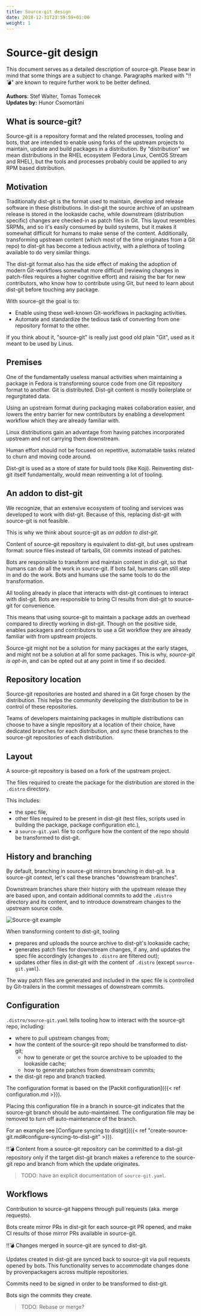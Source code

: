 ```yaml
---
title: Source-git design
date: 2018-12-31T23:59:59+01:00
weight: 1
---
```


# Source-git design

This document serves as a detailed description of source-git. Please bear in
mind that some things are a subject to change. Paragraphs marked with "‼️💣️" are
known to require further work to be better defined.

**Authors**: Stef Walter, Tomas Tomecek  
**Updates by:** Hunor Csomortáni

## What is source-git?

Source-git is a repository format and the related processes, tooling and bots,
that are intended to enable using forks of the upstream projects to maintain,
update and build packages in a distribution. By "distribution" we mean
distributions in the RHEL ecosystem (Fedora Linux, CentOS Stream and RHEL), but
the tools and processes probably could be applied to any RPM based distribution.

## Motivation

Traditionally dist-git is the format used to maintain, develop and release
software in these distributions. In dist-git the source archive of an upstream
release is stored in the lookaside cache, while downstream (distribution
specific) changes are checked-in as patch files in Git. This layout resembles
SRPMs, and so it's easily consumed by build systems, but it makes it somewhat
difficult for humans to make sense of the content. Additionally, transforming
upstream content (which most of the time originates from a Git repo) to dist-git
has become a tedious activity, with a plethora of tooling available to do very
similar things.

The dist-git format also has the side effect of making the adoption of modern
Git-workflows somewhat more difficult (reviewing changes in patch-files requires
a higher cognitive effort) and raising the bar for new contributors, who know
how to contribute using Git, but need to learn about dist-git before touching
any package.

With source-git the goal is to:
- Enable using these well-known Git-workflows in packaging activities.
- Automate and standardize the tedious task of converting from one repository
  format to the other.
  
If you think about it, "source-git" is really just good old plain "Git", used as
it meant to be used by Linus.

## Premises

One of the fundamentally useless manual activities when maintaining a package
in Fedora is transforming source code from one Git repository format to another.
Git is distributed. Dist-git content is mostly boilerplate or regurgitated data.

Using an upstream format during packaging makes collaboration easier, and lowers
the entry barrier for new contributors by enabling a development workflow which
they are already familiar with.

Linux distributions gain an advantage from having patches incorporated upstream
and not carrying them downstream.

Human effort should not be focused on repetitive, automatable tasks related to
churn and moving code around.

Dist-git is used as a store of state for build tools (like Koji). Reinventing
dist-git itself fundamentally, would mean reinventing a lot of tooling.

## An addon to dist-git

We recognize, that an extensive ecosystem of tooling and services was developed
to work with dist-git. Because of this, replacing dist-git with source-git is
not feasible.

This is why we think about source-git as *an addon to dist-git*.

Content of source-git repository is equivalent to dist-git, but uses upstream
format: source files instead of tarballs, Git commits instead of patches.

Bots are responsible to transform and maintain content in dist-git, so that
humans can do all the work in source-git. If bots fail, humans can still step in
and do the work. Bots and humans use the same tools to do the transformation.

All tooling already in place that interacts with dist-git continues to interact
with dist-git. Bots are responsible to bring CI results from dist-git to
source-git for convenience.

This means that using source-git to maintain a package adds an overhead compared
to directly working in dist-git. Though on the positive side, enables packagers
and contributors to use a Git workflow they are already familiar with from
upstream projects.

Source-git might not be a solution for many packages at the early stages, and
might not be a solution at all for some packages. This is why, *source-git is
opt-in*, and can be opted out at any point in time if so decided.

## Repository location

Source-git repositories are hosted and shared in a Git forge chosen by the
distribution. This helps the community developing the distribution to be in
control of these repositories.

Teams of developers maintaining packages in multiple distributions can choose to
have a single repository at a location of their choice, have dedicated branches
for each distribution, and sync these branches to the source-git repositories of
each distribution. 

## Layout

A source-git repository is based on a fork of the upstream project.

The files required to create the package for the distribution are stored in the
`.distro` directory.

This includes:

* the spec file,
* other files required to be present in dist-git (test files, scripts used in
  building the package, package configuration etc.),
* a `source-git.yaml` file to configure how the content of the repo should be
  transformed to dist-git.

## History and branching

By default, branching in source-git mirrors branching in dist-git. In a
source-git context, let's call these branches "downstream branches".

Downstream branches share their history with the upstream release they are based
upon, and contain additional commits to add the `.distro` directory and its
content, and to introduce downstream changes to the upstream source code.

![Source-git example](/source-git-diagram.png)

When transforming content to dist-git, tooling
* prepares and uploads the source archive to dist-git's lookaside cache;
* generates patch files for downstream changes, if any, and updates the
  spec file accordingly (changes to `.distro` are filtered out);
* updates other files in dist-git with the content of `.distro` (except
  `source-git.yaml`).

The way patch files are generated and included in the spec file is controlled by
Git-trailers in the commit messages of downstream commits.

## Configuration

`.distro/source-git.yaml` tells tooling how to interact with the source-git
repo, including:

* where to pull upstream changes from;
* how the content of the source-git repo should be transformed to dist-git;
  * how to generate or get the source archive to be uploaded to the lookaside
    cache;
  * how to generate patches from downstream commits;
* the dist-git repo and branch tracked.

The configuration format is based on the [Packit configuration]({{< ref
configuration.md >}}).

Placing this configuration file in a branch in source-git indicates that the
source-git branch should be auto-maintained. The configuration file may be
removed to turn off auto-maintenance of the branch.

For an example see [Configure syncing to distgit]({{< ref
"create-source-git.md#configure-syncing-to-dist-git" >}}).

‼️💣️ Content from a source-git repository can be committed to a dist-git
repository only if the target dist-git branch makes a reference to the
source-git repo and branch from which the update originates.

> TODO: have an explicit documentation of `source-git.yaml`.

## Workflows

Contribution to source-git happens through pull requests (aka. merge requests).

Bots create mirror PRs in dist-git for each source-git PR opened, and make CI
results of those mirror PRs available in source-git.

‼️💣️ Changes merged in source-git are synced to dist-git.

Updates created in dist-git are synced back to source-git via pull requests
opened by bots. This functionality serves to accommodate changes done by
provenpackagers across multiple repositories.

Commits need to be signed in order to be transformed to dist-git.

Bots sign the commits they create.

> TODO: Rebase or merge?
